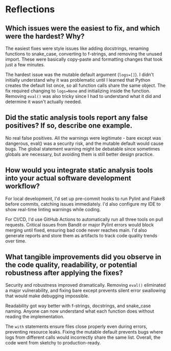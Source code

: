 # Reflections

## Which issues were the easiest to fix, and which were the hardest? Why?

The easiest fixes were style issues like adding docstrings, renaming functions to snake_case, converting to f-strings, and removing the unused import. These were basically copy-paste and formatting changes that took just a few minutes.

The hardest issue was the mutable default argument (`logs=[]`). I didn't initially understand why it was problematic until I learned that Python creates the default list once, so all function calls share the same object. The fix required changing to `logs=None` and initializing inside the function. Removing `eval()` was also tricky since I had to understand what it did and determine it wasn't actually needed.

## Did the static analysis tools report any false positives? If so, describe one example.

No real false positives. All the warnings were legitimate - bare except was dangerous, eval() was a security risk, and the mutable default would cause bugs. The global statement warning might be debatable since sometimes globals are necessary, but avoiding them is still better design practice.

## How would you integrate static analysis tools into your actual software development workflow?

For local development, I'd set up pre-commit hooks to run Pylint and Flake8 before commits, catching issues immediately. I'd also configure my IDE to show real-time linting warnings while coding.

For CI/CD, I'd use GitHub Actions to automatically run all three tools on pull requests. Critical issues from Bandit or major Pylint errors would block merging until fixed, ensuring bad code never reaches main. I'd also generate reports and store them as artifacts to track code quality trends over time.

## What tangible improvements did you observe in the code quality, readability, or potential robustness after applying the fixes?

Security and robustness improved dramatically. Removing `eval()` eliminated a major vulnerability, and fixing bare except prevents silent error swallowing that would make debugging impossible.

Readability got way better with f-strings, docstrings, and snake_case naming. Anyone can now understand what each function does without reading the implementation.

The `with` statements ensure files close properly even during errors, preventing resource leaks. Fixing the mutable default prevents bugs where logs from different calls would incorrectly share the same list. Overall, the code went from sketchy to production-ready.